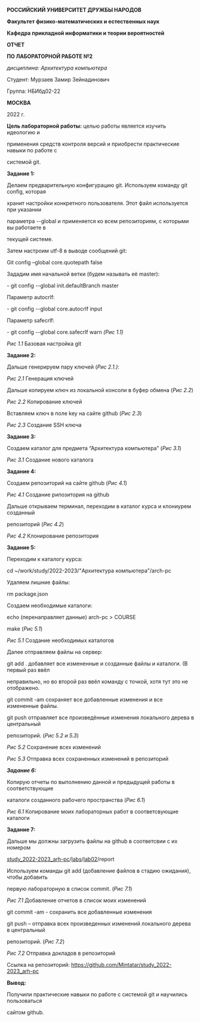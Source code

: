 ﻿

**РОССИЙСКИЙ УНИВЕРСИТЕТ ДРУЖБЫ НАРОДОВ**

**Факультет физико-математических и естественных наук**

**Кафедра прикладной информатики и теории вероятностей**

**ОТЧЕТ**

**ПО ЛАБОРАТОРНОЙ РАБОТЕ №2**

*дисциплина: Архитектура компьютера*

Студент: Мурзаев Замир Зейнадинович

Группа: НБИбд02-22

**МОСКВА**

2022 г.





**Цель лабораторной работы:** целью работы является изучить идеологию и

применения средств контроля версий и приобрести практические навыки по работе с

системой git.

**Задание 1:**

Делаем предварительную конфигурацию git. Используем команду git config, которая

хранит настройки конкретного пользователя. Этот файл используется при указании

параметра --global и применяется ко всем репозиториям, с которыми вы работаете в

текущей системе.

Затем настроим utf-8 в выводе сообщений git:

Git config –global core.quotepath false

Зададим имя начальной ветки (будем называть её master):

\- git config --global init.defaultBranch master

Параметр autocrlf:

\- git config --global core.autocrlf input

Параметр safecrlf:

\- git config --global core.safecrlf warn *(Рис 1.1)*

*Рис 1.1* Базовая настройка git

**Задание 2:**

Дальше генерируем пару ключей (*Рис 2.1.)*:





*Рис 2.1* Генерация ключей

Дальше копируем ключ из локальной консоли в буфер обмена (*Рис 2.2*)

*Рис 2.2* Копирование ключей

Вставляем ключ в поле key на сайте github (*Рис 2.3*)

*Рис 2.3* Создание SSH ключа

**Задание 3:**

Создаем каталог для предмета “Архитектура компьютера” (*Рис 3.1*)





*Рис 3.1* Создание нового каталога

**Задание 4:**

Создаем репозиторий на сайте github (*Рис 4.1*)

*Рис 4.1* Создание рипозитория на github

Дальше открываем терминал, переходим в каталог курса и клониурем созданный

репозиторий (*Рис 4.2*)

*Рис 4.2* Клонирование репозитория





**Задание 5:**

Переходим к каталогу курса:

cd ~/work/study/2022-2023/"Архитектура компьютера"/arch-pc

Удаляем лишние файлы:

rm package.json

Создаем необходимые каталоги:

echo (перенаправляет данные) arch-pc > COURSE

make (*Рис 5.1*)

*Рис 5.1* Создание необходимых каталогов

Далее отправляем файлы на сервер:

git add . добавляет все измененные и созданные файлы и каталоги. (В первый раз ввёл

неправильно, но во второй раз ввёл команду с точкой, хотя тут это не отображено.

git commit -am сохраняет все добавленные изменения и все измененные файлы.

git push отправляет все произведённые изменения локального дерева в центральный

репозиторий. (*Рис 5.2 и 5.3*)

*Рис 5.2* Сохранение всех изменений





*Рис 5.3* Отправка всех сохраненных изменений в репозиторий

***Задание 6:***

Копирую отчеты по выполнению данной и предыдущей работы в соответствующие

каталоги созданного рабочего пространства (*Рис 6.1*)

*Рис 6.1* Копирование моих лабораторных работ в соответсвующие каталоги

**Задание 7:**

Дальше мы должны загрузить файлы на github в соответсвии с их номером

[study_2022-2023_arh-pc](https://github.com/Mintatar/study_2022-2023_arh-pc)/[labs](https://github.com/Mintatar/study_2022-2023_arh-pc/tree/master/labs)/[lab02](https://github.com/Mintatar/study_2022-2023_arh-pc/tree/master/labs/lab02)/report

Используем команды git add (добавление файлов в стадию ожидания), чтобы добавить

первую лабораторную в список commit. (*Рис 7.1*)

*Рис 7.1* Добавление отчетов в список моих изменений

git commit -am - сохранить все добавленные изменения

git push – отправка всех произведенных изменений локального дерева в центральный

репозиторий. (*Рис 7.2*)





*Рис 7.2* Отправка докладов в репозиторий

Ссылка на репозиторий: <https://github.com/Mintatar/study_2022-2023_arh-pc>

**Вывод:**

Получили практические навыки по работе с системой git и научились пользоваться

сайтом github.

